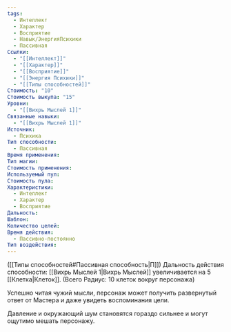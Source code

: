 ```yaml
---
tags:
  - Интеллект
  - Характер
  - Восприятие
  - Навык/ЭнергияПсихики
  - Пассивная
Ссылки:
  - "[[Интеллект]]"
  - "[[Характер]]"
  - "[[Восприятие]]"
  - "[[Энергия Психики]]"
  - "[[Типы способностей]]"
Стоимость: "10"
Стоимость выкупа: "15"
Уровни:
  - "[[Вихрь Мыслей 1]]"
Связанные навыки:
  - "[[Вихрь Мыслей 1]]"
Источник:
  - Психика
Тип способности:
  - Пассивная
Время применения: 
Тип магии: 
Стоимость применения: 
Используемый пул: 
Стоимость пула: 
Характеристики:
  - Интеллект
  - Характер
  - Восприятие
Дальность: 
Шаблон: 
Количество целей: 
Время действия:
  - Пассивно-постоянно
Тип воздействия:
---
```

([[Типы способностей#Пассивная способность|П]]) Дальность действия способности: [[Вихрь Мыслей 1|Вихрь Мыслей]] увеличивается на 5 [[Клетка|Клеток]]. (Всего Радиус: 10 клеток вокруг персонажа)

Успешно читая чужий мысли, персонаж может получить развернутый ответ от Мастера и даже увидеть воспоминания цели. 

Давление и окружающий шум становятся гораздо сильнее и могут ощутимо мешать персонажу. 
